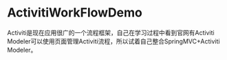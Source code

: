 # ActivitiWorkFlowDemo
Activiti是现在应用很广的一个流程框架，自己在学习过程中看到官网有Activiti Modeler可以使用页面管理Activiti流程，所以试着自己整合SpringMVC+Activiti Modeler。
